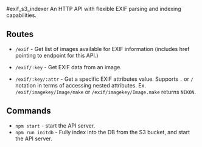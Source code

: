 #exif_s3_indexer
An HTTP API with flexible EXIF parsing and indexing capabilities.

## Routes

* `/exif` - Get list of images available for EXIF information (includes href pointing to endpoint for this API.)

* `/exif/:key` - Get EXIF data from an image.

* `/exif/:key/:attr` - Get a specific EXIF attributes value. Supports `.` or `/` notation in terms of accessing nested attributes. Ex. `/exif/imagekey/Image/make` or `/exif/imagekey/Image.make` returns `NIKON`.

## Commands

* `npm start` - start the API server.
* `npm run initdb` - Fully index into the DB from the S3 bucket, and start the API server.

